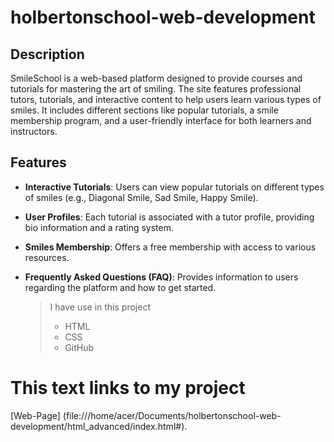 # holbertonschool-web-development

## Description
SmileSchool is a web-based platform designed to provide courses and tutorials for mastering the art of smiling. The site features professional tutors, tutorials, and interactive content to help users learn various types of smiles. It includes different sections like popular tutorials, a smile membership program, and a user-friendly interface for both learners and instructors.

## Features
- **Interactive Tutorials**: Users can view popular tutorials on different types of smiles (e.g., Diagonal Smile, Sad Smile, Happy Smile).
- **User Profiles**: Each tutorial is associated with a tutor profile, providing bio information and a rating system.
- **Smiles Membership**: Offers a free membership with access to various resources.
- **Frequently Asked Questions (FAQ)**: Provides information to users regarding the platform and how to get started.

    > I have use in this project
    > * HTML
    > * CSS
    > * GitHub


# This text links to my project
[Web-Page] (file:///home/acer/Documents/holbertonschool-web-development/html_advanced/index.html#).